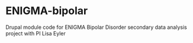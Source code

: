 # ENIGMA-bipolar
Drupal module code for ENIGMA Bipolar Disorder secondary data analysis project with PI Lisa Eyler
